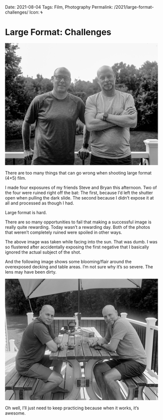 Date: 2021-08-04
Tags: Film, Photography
Permalink: /2021/large-format-challenges/
Icon: 🌀

# Large Format: Challenges

![](/_img/2021/img20210804_09080776.jpg)

There are too many things that can go wrong when shooting large format (4×5) film.

I made four exposures of my friends Steve and Bryan this afternoon. Two of the four were ruined right off the bat: The first, because I’d left the shutter open when pulling the dark slide. The second because I didn’t expose it at all and processed as though I had.

Large format is hard.

There are so many opportunities to fail that making a successful image is really quite rewarding. Today wasn’t a rewarding day. Both of the photos that weren’t completely ruined were spoiled in other ways.

The above image was taken while facing into the sun. That was dumb. I was so flustered after accidentally exposing the first negative that I basically ignored the actual subject of the shot.

And the following image shows some blooming/flair around the overexposed decking and table areas. I’m not sure why it’s so severe. The lens may have been dirty.

![Bryan and Steve (Linhof Master Technika | Rodenstock APO-Sironar-S 135mm | HP5+ 400](/_img/2021/Scan_02-positive-positive.jpg)

Oh well, I’ll just need to keep practicing because when it works, it’s awesome.